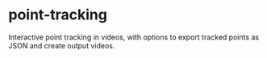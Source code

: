 # point-tracking
Interactive point tracking in videos, with options to export tracked points as JSON and create output videos.
